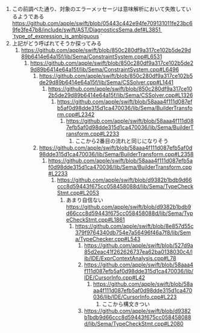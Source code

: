 1. この前調べた通り、対象のエラーメッセージは意味解析において失敗しているようである https://github.com/apple/swift/blob/05443c442e94fe709131011fe23bc69fe3fe47b8/include/swift/AST/DiagnosticsSema.def#L3851 `type_of_expression_is_ambiguous `
2. 上記がどう呼ばれてそうか探ってみる
    1. https://github.com/apple/swift/blob/850c280df9a317ce102b5de29d89b6414e64a15f/lib/Sema/ConstraintSystem.cpp#L6531 
        1. https://github.com/apple/swift/blob/850c280df9a317ce102b5de29d89b6414e64a15f/lib/Sema/ConstraintSystem.cpp#L6496
            1. https://github.com/apple/swift/blob/850c280df9a317ce102b5de29d89b6414e64a15f/lib/Sema/CSSolver.cpp#L1441
                1. https://github.com/apple/swift/blob/850c280df9a317ce102b5de29d89b6414e64a15f/lib/Sema/CSSolver.cpp#L1326
                    1. https://github.com/apple/swift/blob/58aaa4f111d087efb5af0d98dde315d1ca470036/lib/Sema/BuilderTransform.cpp#L2342
                        1. https://github.com/apple/swift/blob/58aaa4f111d087efb5af0d98dde315d1ca470036/lib/Sema/BuilderTransform.cpp#L2233 
                            1. ここから2番目の流れと同じになりそう
            2. https://github.com/apple/swift/blob/58aaa4f111d087efb5af0d98dde315d1ca470036/lib/Sema/BuilderTransform.cpp#L2358
                1. https://github.com/apple/swift/blob/58aaa4f111d087efb5af0d98dde315d1ca470036/lib/Sema/BuilderTransform.cpp#L2233 
                    1. https://github.com/apple/swift/blob/d9382b1bdb9d66ccc8d59443f675cc058458088d/lib/Sema/TypeCheckStmt.cpp#L2053
                        1. あまり自信ない https://github.com/apple/swift/blob/d9382b1bdb9d66ccc8d59443f675cc058458088d/lib/Sema/TypeCheckStmt.cpp#L1861 
                            1. https://github.com/apple/swift/blob/8e857d55c379f9764340db754e7a56496f46a7f8/lib/Sema/TypeChecker.cpp#L543 
                                1. https://github.com/apple/swift/blob/527d9a85d2eac41f262626737ea62ba0138030c4/lib/IDE/ExprContextAnalysis.cpp#L78
                                2. https://github.com/apple/swift/blob/58aaa4f111d087efb5af0d98dde315d1ca470036/lib/IDE/CursorInfo.cpp#L42
                                    1. https://github.com/apple/swift/blob/58aaa4f111d087efb5af0d98dde315d1ca470036/lib/IDE/CursorInfo.cpp#L223
                                        1. ここから構文きつい
                                3. https://github.com/apple/swift/blob/d9382b1bdb9d66ccc8d59443f675cc058458088d/lib/Sema/TypeCheckStmt.cpp#L2080
